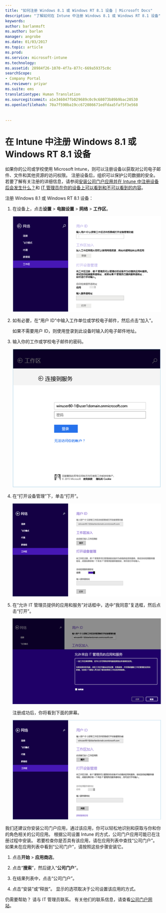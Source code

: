 ```yaml
---
title: "如何注册 Windows 8.1 或 Windows RT 8.1 设备 | Microsoft Docs"
description: "了解如何在 Intune 中注册 Windows 8.1 或 Windows RT 8.1 设备"
keywords: 
author: barlanmsft
ms.author: barlan
manager: angrobe
ms.date: 01/03/2017
ms.topic: article
ms.prod: 
ms.service: microsoft-intune
ms.technology: 
ms.assetid: 28984f26-1070-4f7a-877c-669a59375c0c
searchScope:
- Company Portal
ms.reviewer: priyar
ms.suite: ems
translationtype: Human Translation
ms.sourcegitcommit: a1e346047fb029689c0c9c68073b89b9bac20530
ms.openlocfilehash: 70a7f590ba19cc672086671edfdaa5faf5f3e568


---
```


# <a name="enroll-your-windows-81-or-windows-rt-81-device-in-intune"></a>在 Intune 中注册 Windows 8.1 或 Windows RT 8.1 设备

如果你的公司或学校使用 Microsoft Intune，则可以注册设备以获取对公司电子邮件、文件和其他资源的访问权限。 注册设备后，组织可以保护公司数据的安全。 若要了解有关注册的详细信息，请参阅[安装公司门户应用并在 Intune 中注册设备后会发生什么？](what-happens-if-you-install-the-company-portal-app-and-enroll-your-device-in-intune-windows.md)和 [IT 管理员在你的设备上可以看到和不可以看到的内容](what-can-your-it-administrator-see-when-you-enroll-your-device-in-intune-windows.md)。


注册 Windows 8.1 或 Windows RT 8.1 设备：

1.  在设备上，点击**设置** &gt; **电脑设置** &gt; **网络** &gt; **工作区**。

    ![nav-to-workplace](./media/W81-1-workplacejoin.png)

2.  如有必要，在“用户 ID”中输入工作单位或学校电子邮件，然后点击“加入”。

    如果不需要用户 ID，则使用登录到此设备时输入的电子邮件地址。

3.  输入你的工作或学校电子邮件的密码。

    ![type-password](./media/W81-2-workplacesettings_signin.png)

4.  在“打开设备管理”下，单击“打开”。

    ![turn-on-device-management](./media/W81-3-dev-mgt-turn-on.png)

5.  在“允许 IT 管理员提供的应用和服务”对话框中，选中“我同意”复选框，然后点击“打开”。

    ![turn-on-allow-apps-services](./media/W81-4-agree-allow-apps-services.png)

    注册成功后，你将看到下面的屏幕。

    ![enrollment-complete](./media/W81-5-enrolled-done.png)

我们还建议你安装公司门户应用，通过该应用，你可以轻松地识别和获取与你和你的角色相关的公司应用。 根据公司设置 Intune 的方式，公司门户应用可能已在注册过程中安装。 若要检查你是否具有该应用，请在应用列表中查找“公司门户”。 如果未在应用列表中看到“公司门户”，请按照这些步骤安装它。

1.  点击**开始** &gt; **应用商店**。

2.  点击“**搜索**”，然后键入“**公司门户**”。

3.  在结果列表中，点击“公司门户”。

4.  点击“安装”或“释放”。 显示的选项取决于公司设置该应用的方式。

仍需要帮助？ 请与 IT 管理员联系。 有关他们的联系信息，请查看[公司门户网站](http://portal.manage.microsoft.com)。



<!--HONumber=Jan17_HO1-->


